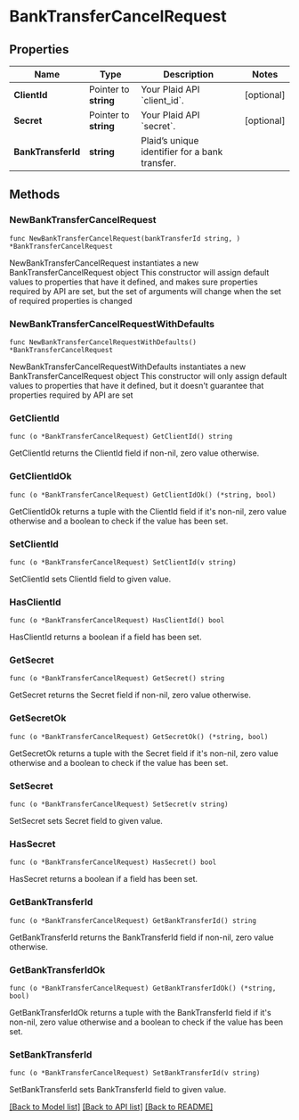 # BankTransferCancelRequest

## Properties

Name | Type | Description | Notes
------------ | ------------- | ------------- | -------------
**ClientId** | Pointer to **string** | Your Plaid API &#x60;client_id&#x60;. | [optional] 
**Secret** | Pointer to **string** | Your Plaid API &#x60;secret&#x60;. | [optional] 
**BankTransferId** | **string** | Plaid’s unique identifier for a bank transfer. | 

## Methods

### NewBankTransferCancelRequest

`func NewBankTransferCancelRequest(bankTransferId string, ) *BankTransferCancelRequest`

NewBankTransferCancelRequest instantiates a new BankTransferCancelRequest object
This constructor will assign default values to properties that have it defined,
and makes sure properties required by API are set, but the set of arguments
will change when the set of required properties is changed

### NewBankTransferCancelRequestWithDefaults

`func NewBankTransferCancelRequestWithDefaults() *BankTransferCancelRequest`

NewBankTransferCancelRequestWithDefaults instantiates a new BankTransferCancelRequest object
This constructor will only assign default values to properties that have it defined,
but it doesn't guarantee that properties required by API are set

### GetClientId

`func (o *BankTransferCancelRequest) GetClientId() string`

GetClientId returns the ClientId field if non-nil, zero value otherwise.

### GetClientIdOk

`func (o *BankTransferCancelRequest) GetClientIdOk() (*string, bool)`

GetClientIdOk returns a tuple with the ClientId field if it's non-nil, zero value otherwise
and a boolean to check if the value has been set.

### SetClientId

`func (o *BankTransferCancelRequest) SetClientId(v string)`

SetClientId sets ClientId field to given value.

### HasClientId

`func (o *BankTransferCancelRequest) HasClientId() bool`

HasClientId returns a boolean if a field has been set.

### GetSecret

`func (o *BankTransferCancelRequest) GetSecret() string`

GetSecret returns the Secret field if non-nil, zero value otherwise.

### GetSecretOk

`func (o *BankTransferCancelRequest) GetSecretOk() (*string, bool)`

GetSecretOk returns a tuple with the Secret field if it's non-nil, zero value otherwise
and a boolean to check if the value has been set.

### SetSecret

`func (o *BankTransferCancelRequest) SetSecret(v string)`

SetSecret sets Secret field to given value.

### HasSecret

`func (o *BankTransferCancelRequest) HasSecret() bool`

HasSecret returns a boolean if a field has been set.

### GetBankTransferId

`func (o *BankTransferCancelRequest) GetBankTransferId() string`

GetBankTransferId returns the BankTransferId field if non-nil, zero value otherwise.

### GetBankTransferIdOk

`func (o *BankTransferCancelRequest) GetBankTransferIdOk() (*string, bool)`

GetBankTransferIdOk returns a tuple with the BankTransferId field if it's non-nil, zero value otherwise
and a boolean to check if the value has been set.

### SetBankTransferId

`func (o *BankTransferCancelRequest) SetBankTransferId(v string)`

SetBankTransferId sets BankTransferId field to given value.



[[Back to Model list]](../README.md#documentation-for-models) [[Back to API list]](../README.md#documentation-for-api-endpoints) [[Back to README]](../README.md)


